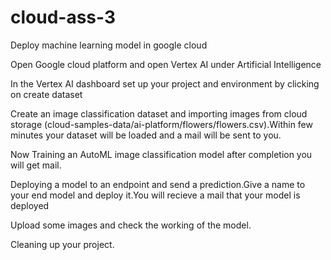 # cloud-ass-3
Deploy machine learning model in google cloud

Open Google cloud platform and open Vertex AI under Artificial Intelligence

In the Vertex AI dashboard set up your project and environment by clicking on create dataset

Create an image classification dataset and importing images from cloud storage (cloud-samples-data/ai-platform/flowers/flowers.csv).Within few minutes your dataset will be loaded and a mail will be sent to you.

Now Training an AutoML image classification model after completion you will get mail.

Deploying a model to an endpoint and send a prediction.Give a name to your end model and deploy it.You will recieve a mail that your model is deployed

Upload some images and check the working of the model.

Cleaning up your project.
